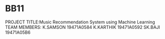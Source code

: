 # BB11
PROJECT TITLE:Music Recommendation System using Machine Learning
TEAM MEMBERS:
K.SAMSON 19471A0584
K.KARTHIK 19471A0592
SK.BAJI   19471A05B6
